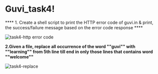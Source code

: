 # Guvi_task4!

**** 1. Create a shell script to print the HTTP error code of guvi.in & print, the success/failure message based on the error code response ****

![task4-http error code](https://github.com/suganyaanbalagan123/Guvi_task4/assets/133192593/940345cd-f4b7-47fd-8ee5-f6fa181cc4da)

**2.Given a file, replace all occurrence of the word ""guvi"" with ""learning"" from 5th line till end in only those lines that contains word ""welcome""**

![task4-replace](https://github.com/suganyaanbalagan123/Guvi_task4/assets/133192593/399f0b08-3e92-41fb-9566-870aefd3f58f)
